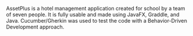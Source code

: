 AssetPlus is a hotel management application created for school by a team of seven people. It is fully usable and made using JavaFX, Graddle, and Java. 
Cucumber/Gherkin was used to test the code with a Behavior-Driven Development approach.
